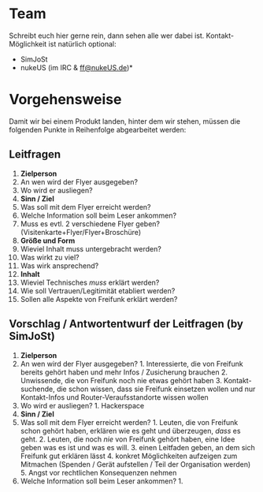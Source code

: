 # Team
Schreibt euch hier gerne rein, dann sehen alle wer dabei ist. Kontakt-Möglichkeit ist natürlich optional:
* SimJoSt
* nukeUS (im IRC & ff@nukeUS.de)* 

# Vorgehensweise
Damit wir bei einem Produkt landen, hinter dem wir stehen, müssen die folgenden Punkte in Reihenfolge abgearbeitet werden:

## Leitfragen

1. **Zielperson**
  1. An wen wird der Flyer ausgegeben?
  2. Wo wird er ausliegen?
2. **Sinn / Ziel**
  1. Was soll mit dem Flyer erreicht werden?
  2. Welche Information soll beim Leser ankommen?
  3. Muss es evtl. 2 verschiedene Flyer geben? (Visitenkarte+Flyer/Flyer+Broschüre)
3. **Größe und Form**
  1. Wieviel Inhalt muss untergebracht werden?
  2. Was wirkt zu viel?
  3. Was wirk ansprechend?
4. **Inhalt**
  1. Wieviel Technisches *muss* erklärt werden?
  2. Wie soll Vertrauen/Legitimität etabliert werden?
  3. Sollen alle Aspekte von Freifunk erklärt werden?

## Vorschlag / Antwortentwurf der Leitfragen (by SimJoSt)

1. **Zielperson**
  1. An wen wird der Flyer ausgegeben?
    1. Interessierte, die von Freifunk bereits gehört haben und mehr Infos / Zusicherung brauchen
    2. Unwissende, die von Freifunk noch nie etwas gehört haben
    3. Kontakt-suchende, die schon wissen, dass sie Freifunk einsetzen wollen und nur Kontakt-Infos und Router-Veraufsstandorte wissen wollen
  2. Wo wird er ausliegen?
    1. Hackerspace
2. **Sinn / Ziel**
  1. Was soll mit dem Flyer erreicht werden?
    1. Leuten, die von Freifunk schon gehört haben, erklären wie es geht und überzeugen, *dass* es geht.
    2. Leuten, die noch *nie* von Freifunk gehört haben, eine Idee geben was es ist und was es will.
    3. einen Leitfaden geben, an dem sich Freifunk gut erklären lässt
    4. konkret Möglichkeiten aufzeigen zum Mitmachen (Spenden / Gerät aufstellen / Teil der Organisation werden)
    5. Angst vor rechtlichen Konsequenzen nehmen
  2. Welche Information soll beim Leser ankommen?
    1. 